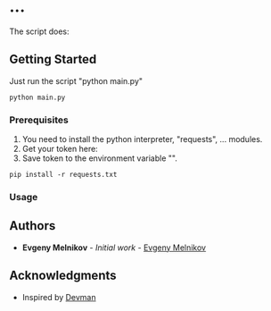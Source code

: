 # ...

The script does:

## Getting Started
Just run the script "python main.py"

```
python main.py
```
### Prerequisites
1. You need to install the python interpreter, "requests", ... modules.
2. Get your token here: 
3. Save token to the environment variable "". 

```
pip install -r requests.txt
```
### Usage

## Authors

* **Evgeny Melnikov** - *Initial work* - [Evgeny Melnikov](https://github.com/MelnikovEI)

## Acknowledgments

* Inspired by [Devman](https://dvmn.org/)
